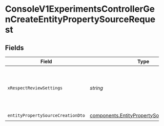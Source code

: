 # ConsoleV1ExperimentsControllerGenCreateEntityPropertySourceRequest


## Fields

| Field                                                                                                    | Type                                                                                                     | Required                                                                                                 | Description                                                                                              |
| -------------------------------------------------------------------------------------------------------- | -------------------------------------------------------------------------------------------------------- | -------------------------------------------------------------------------------------------------------- | -------------------------------------------------------------------------------------------------------- |
| `xRespectReviewSettings`                                                                                 | *string*                                                                                                 | :heavy_minus_sign:                                                                                       | Optional header to respect review settings for mutation endpoints.                                       |
| `entityPropertySourceCreationDto`                                                                        | [components.EntityPropertySourceCreationDto](../../models/components/entitypropertysourcecreationdto.md) | :heavy_check_mark:                                                                                       | N/A                                                                                                      |